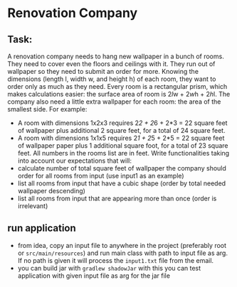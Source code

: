 # Renovation Company

## Task:
A renovation company needs to hang new wallpaper in a bunch of rooms. They need to
cover even the floors and ceilings with it.
They run out of wallpaper so they need to submit an order for more. Knowing the dimensions
(length l, width w, and height h) of each room, they want to order only as much as they need.
Every room is a rectangular prism, which makes calculations easier: the surface area of
room is 2*l*w + 2*w*h + 2*h*l.
The company also need a little extra wallpaper for each room: the area of the smallest side.
For example:
- A room with dimensions 1x2x3 requires 2*2 + 2*6 + 2*3 = 22 square feet of wallpaper
  plus additional 2 square feet,
  for a total of 24 square feet.
- A room with dimensions 1x1x5 requires 2*1 + 2*5 + 2*5 = 22 square feet of wallpaper
  paper plus 1 additional square foot,
  for a total of 23 square feet.
  All numbers in the rooms list are in feet. Write functionalities taking into account our
  expectations that will:
- calculate number of total square feet of wallpaper the company should order for all
  rooms from input (use input1 as an example)
- list all rooms from input that have a cubic shape (order by total needed wallpaper
  descending)
- list all rooms from input that are appearing more than once (order is irrelevant)

## run application
- from idea, copy an input file to anywhere in the project (preferably root or `src/main/resources`) and run main class with path to input file as arg. If no path is given it will process the `input1.txt` file from the email.
- you can build jar with `gradlew shadowJar` with this you can test application with given input file as arg for the jar file